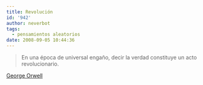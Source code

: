 ```yaml
---
title: Revolución
id: '942'
author: neverbot
tags:
  - pensamientos aleatorios
date: 2008-09-05 10:44:36
---
```


> En una época de universal engaño, decir la verdad constituye un acto revolucionario.

[George Orwell](http://en.wikipedia.org/wiki/George_Orwell)